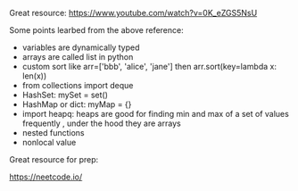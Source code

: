 
Great resource: https://www.youtube.com/watch?v=0K_eZGS5NsU

Some points learbed from the above reference:

- variables are dynamically typed
- arrays are called list in python
- custom sort like arr=['bbb', 'alice', 'jane'] then arr.sort(key=lambda x: len(x))
- from collections import deque 
- HashSet: mySet = set()
- HashMap or dict: myMap = {} 
- import heapq:   heaps are good for finding min and max of a set of values frequently , under the hood they are arrays 
- nested functions
- nonlocal value

Great resource for prep:

https://neetcode.io/
